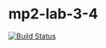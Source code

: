 # mp2-lab-3-4
[![Build Status](https://travis-ci.org/AmelieMedved/mp2-lab-3-4.svg?branch=fbranch)](https://travis-ci.org/AmelieMedved/mp2-lab-3-4)